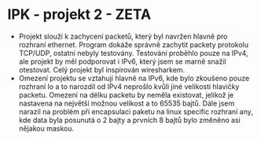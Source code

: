 # IPK - projekt 2 - ZETA

 - Projekt slouží k zachycení packetů, který byl navržen hlavně pro rozhraní ethernet. Program dokáže správně zachytit packety protokolu TCP/UDP, ostatní nebyly testovány. Testování proběhlo pouze na IPv4, ale projekt by měl podporovat i IPv6, který jsem se marně snažil otestovat. Celý projekt byl inspirován wiresharkem.
 - Omezení projektu se vztahují hlavně na IPv6, kde bylo zkoušeno pouze rozhraní lo a to narozdíl od IPv4 neprošlo kvůli jiné velikosti hlavičky packetu. Omezení na délku packetu by neměla existovat, jelikož je nastavena na největší možnou velikost a to 65535 bajtů. Dále jsem narazil na problém při encapsulaci paketu na linux specific rozhraní any, kde data byla posunutá o 2 bajty a prvních 8 bajtů bylo změněno asi nějakou maskou.
